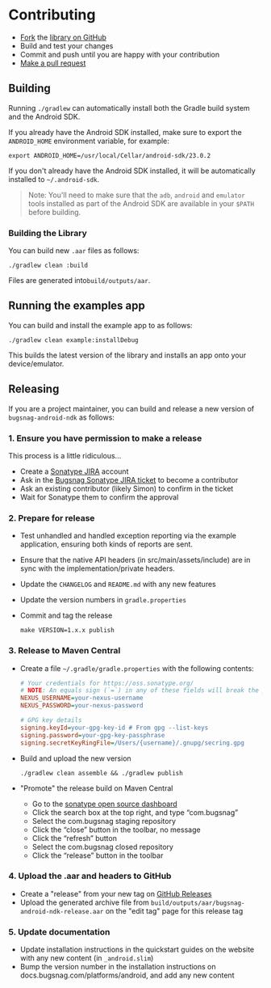 # Contributing

* [Fork](https://help.github.com/articles/fork-a-repo) the
  [library on GitHub](https://github.com/bugsnag/bugsnag-android-ndk)
* Build and test your changes
* Commit and push until you are happy with your contribution
* [Make a pull request](https://help.github.com/articles/using-pull-requests)


## Building

Running `./gradlew` can automatically install both the Gradle build system
and the Android SDK.

If you already have the Android SDK installed, make sure to export the
`ANDROID_HOME` environment variable, for example:

```shell
export ANDROID_HOME=/usr/local/Cellar/android-sdk/23.0.2
```

If you don't already have the Android SDK installed, it will be automatically
installed to `~/.android-sdk`.

> Note: You'll need to make sure that the `adb`, `android` and `emulator` tools
> installed as part of the Android SDK are available in your `$PATH` before
> building.


### Building the Library

You can build new `.aar` files as follows:

```shell
./gradlew clean :build
```

Files are generated into`build/outputs/aar`.

## Running the examples app

You can build and install the example app to as follows:

```shell
./gradlew clean example:installDebug
```

This builds the latest version of the library and installs an app onto your
device/emulator.

## Releasing

If you are a project maintainer, you can build and release a new version of
`bugsnag-android-ndk` as follows:

### 1. Ensure you have permission to make a release

This process is a little ridiculous...

-   Create a [Sonatype JIRA](https://issues.sonatype.org) account
-   Ask in the [Bugsnag Sonatype JIRA ticket](https://issues.sonatype.org/browse/OSSRH-5533) to become a contributor
-   Ask an existing contributor (likely Simon) to confirm in the ticket
-   Wait for Sonatype them to confirm the approval

### 2. Prepare for release

-   Test unhandled and handled exception reporting via the example application,
    ensuring both kinds of reports are sent.
-   Ensure that the native API headers (in src/main/assets/include) are in sync
    with the implementation/private headers.
-   Update the `CHANGELOG` and `README.md` with any new features
-   Update the version numbers in `gradle.properties`
-   Commit and tag the release

    ```shell
    make VERSION=1.x.x publish
    ```

### 3. Release to Maven Central

-   Create a file `~/.gradle/gradle.properties` with the following contents:

    ```ini
    # Your credentials for https://oss.sonatype.org/
    # NOTE: An equals sign (`=`) in any of these fields will break the parser
    NEXUS_USERNAME=your-nexus-username
    NEXUS_PASSWORD=your-nexus-password

    # GPG key details
    signing.keyId=your-gpg-key-id # From gpg --list-keys
    signing.password=your-gpg-key-passphrase
    signing.secretKeyRingFile=/Users/{username}/.gnupg/secring.gpg
    ```

-   Build and upload the new version

    ```shell
    ./gradlew clean assemble && ./gradlew publish
    ```

-   "Promote" the release build on Maven Central

    -   Go to the [sonatype open source dashboard](https://oss.sonatype.org/index.html#stagingRepositories)
    -   Click the search box at the top right, and type “com.bugsnag”
    -   Select the com.bugsnag staging repository
    -   Click the “close” button in the toolbar, no message
    -   Click the “refresh” button
    -   Select the com.bugsnag closed repository
    -   Click the “release” button in the toolbar

### 4. Upload the .aar and headers to GitHub

-   Create a "release" from your new tag on [GitHub Releases](https://github.com/bugsnag/bugsnag-android-ndk/releases)
-   Upload the generated archive file from `build/outputs/aar/bugsnag-android-ndk-release.aar` on the "edit tag" page for this release tag

### 5. Update documentation

-    Update installation instructions in the quickstart
     guides on the website with any new content (in `_android.slim`)
-    Bump the version number in the installation instructions on
     docs.bugsnag.com/platforms/android, and add any new content


